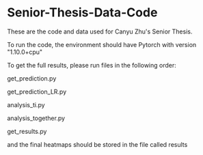 # Senior-Thesis-Data-Code
These are the code and data used for Canyu Zhu's Senior Thesis.

To run the code, the environment should have Pytorch with version "1.10.0+cpu"

To get the full results, please run files in the following order:

get_prediction.py

get_prediction_LR.py

analysis_ti.py

analysis_together.py

get_results.py

and the final heatmaps should be stored in the file called results

